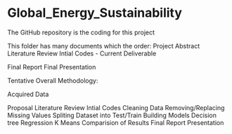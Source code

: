 # Global_Energy_Sustainability
The GitHub repository is the coding for this project 

This folder has many documents which the order:
Project Abstract 
Literature Review 
Intial Codes - Current Deliverable

Final Report 
Final Presentation


Tentative Overall Methodology:

Acquired Data

  Proposal 
    Literature Review
      Intial Codes
        Cleaning Data
        Removing/Replacing Missing Values 
        Spliting Dataset into Test/Train
       Building Models
        Decision tree
        Regression 
        K Means 
          Comparision of Results 
            Final Report 
              Presentation 
